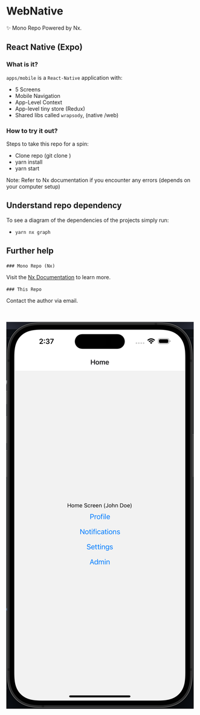 # WebNative

✨ Mono Repo Powered by Nx.

## React Native (Expo)

### What is it?

`apps/mobile` is a `React-Native` application with:

- 5 Screens
- Mobile Navigation
- App-Level Context
- App-level tiny store (Redux)
- Shared libs called `wrapsody`, (native /web)

### How to try it out?

Steps to take this repo for a spin:

- Clone repo (git clone <this-repo-name>)
- yarn install
- yarn start

Note: Refer to Nx documentation if you encounter any errors (depends on your computer setup)

## Understand repo dependency

To see a diagram of the dependencies of the projects simply run:

- `yarn nx graph`

## Further help

`### Mono Repo (Nx)`

Visit the [Nx Documentation](https://nx.dev) to learn more.

`### This Repo`

Contact the author via email.

<br/>
<br/>
<img src="apps/mobile/assets/iphone-simulator.png" />
<br/>
